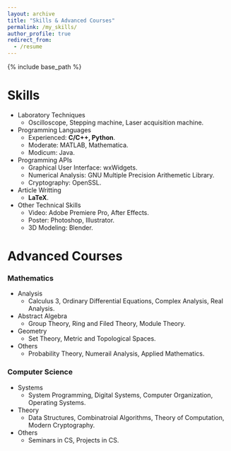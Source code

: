 ```yaml
---
layout: archive
title: "Skills & Advanced Courses"
permalink: /my_skills/
author_profile: true
redirect_from:
  - /resume
---
```


{% include base_path %}

Skills
======
* Laboratory Techniques
  * Oscilloscope, Stepping machine, Laser acquisition machine.
* Programming Languages
  * Experienced: **C/C++, Python**.
  * Moderate: MATLAB, Mathematica.
  * Modicum: Java.
* Programming APIs
  * Graphical User Interface: wxWidgets.
  * Numerical Analysis: GNU Multiple Precision Arithemetic Library.
  * Cryptography: OpenSSL.
* Article Writting
  * **LaTeX**.
* Other Technical Skills
  * Video: Adobe Premiere Pro, After Effects.
  * Poster: Photoshop, Illustrator.
  * 3D Modeling: Blender.

Advanced Courses
======
### Mathematics
* Analysis
  * Calculus 3, Ordinary Differential Equations, Complex Analysis, Real Analysis.
* Abstract Algebra
  * Group Theory, Ring and Filed Theory, Module Theory.
* Geometry
  * Set Theory, Metric and Topological Spaces.
* Others
  * Probability Theory, Numerail Analysis, Applied Mathematics.
### Computer Science
* Systems
  * System Programming, Digital Systems, Computer Organization, Operating Systems.
* Theory
  * Data Structures, Combinatroial Algorithms, Theory of Computation, Modern Cryptography.
* Others
  * Seminars in CS, Projects in CS.
